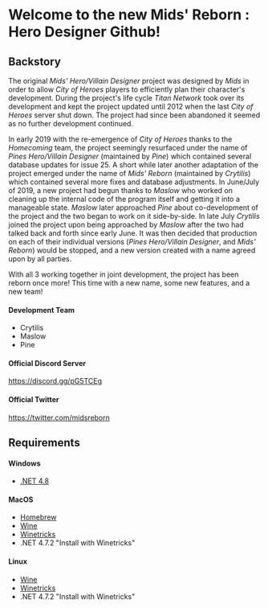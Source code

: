 # Welcome to the new Mids' Reborn : Hero Designer Github!
## Backstory
The original _Mids' Hero/Villain Designer_ project was designed by _Mids_ in order to allow _City of Heroes_ players to efficiently plan their character's development. During the project's life cycle _Titan Network_ took over its development and kept the project updated until 2012 when the last _City of Heroes_ server shut down. The project had since been abandoned it seemed as no further development continued.

In early 2019 with the re-emergence of _City of Heroes_ thanks to the _Homecoming_ team, the project seemingly resurfaced under the name of _Pines Hero/Villain Designer_ (maintained by _Pine_) which contained several database updates for issue 25. A short while later another adaptation of the project emerged under the name of _Mids' Reborn_ (maintained by _Crytilis_) which contained several more fixes and database adjustments. In June/July of 2019, a new project had begun thanks to _Maslow_ who worked on cleaning up the internal code of the program itself and getting it into a manageable state. _Maslow_ later approached _Pine_ about co-development of the project and the two began to work on it side-by-side. In late July _Crytilis_ joined the project upon being approached by _Maslow_ after the two had talked back and forth since early June. It was then decided that production on each of their individual versions (_Pines Hero/Villain Designer_, and _Mids' Reborn_) would be stopped, and a new version created with a name agreed upon by all parties.

 

With all 3 working together in joint development, the project has been reborn once more! This time with a new name, some new features, and a new team!

#### Development Team
- Crytilis
- Maslow
- Pine

#### Official Discord Server
https://discord.gg/pG5TCEg

#### Official Twitter
https://twitter.com/midsreborn

## Requirements

#### Windows

   * [.NET 4.8](https://dotnet.microsoft.com/download/thank-you/net48)

#### MacOS

   * [Homebrew](https://brew.sh/)  
   * [Wine](https://www.winehq.org/)  
   * [Winetricks](https://brewformulas.org/Winetricks)  
   * .NET 4.7.2 "Install with Winetricks"  

#### Linux

   * [Wine](https://www.winehq.org/)  
   * [Winetricks](https://github.com/Winetricks/winetricks)  
   * .NET 4.7.2 "Install with Winetricks"    
